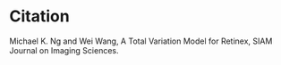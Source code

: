 # Citation
Michael K. Ng and Wei Wang, A Total Variation Model for Retinex, SIAM Journal on Imaging Sciences.
